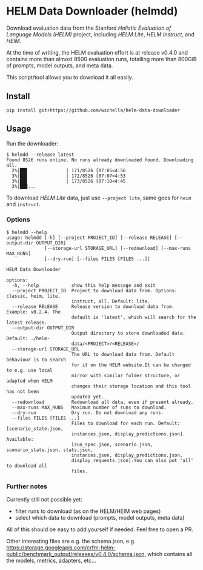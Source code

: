 # HELM Data Downloader (helmdd)

Download evaluation data from the Stanford _Holistic Evaluation of Language Models (HELM)_ project, including _HELM Lite_, _HELM Instruct_, and _HEIM_.

At the time of writing, the HELM evaluation effort is at release v0.4.0 and contains more than almost 8500 evaluation runs, totalling more than 800GiB of prompts, model outputs, and meta data.

This script/tool allows you to download it all easily.

## Install

```shell
pip install git+https://github.com/wschella/helm-data-downloader
```

## Usage

Run the downloader:

```shell
$ helmdd --release latest
Found 8526 runs online. No runs already downloaded found. Downloading all.
  2%|██▋              | 171/8526 [07:05<4:56
  3%|██▋              | 172/8526 [07:07<4:53
  3%|██▋              | 173/8526 [07:10<4:45
  3%|██▊...
```

To download _HELM Lite_ data, just use `--project lite`, same goes for `heim` and `instruct`.

### Options

```shell
$ helmdd --help
usage: helmdd [-h] [--project PROJECT_ID] [--release RELEASE] [--output-dir OUTPUT_DIR]
              [--storage-url STORAGE_URL] [--redownload] [--max-runs MAX_RUNS]
              [--dry-run] [--files FILES [FILES ...]]

HELM Data Downloader

options:
  -h, --help            show this help message and exit
  --project PROJECT_ID  Project to download data from. Options: classic, heim, lite,
                        instruct, all. Default: lite.
  --release RELEASE     Release version to download data from. Example: v0.2.4. The
                        default is 'latest', which will search for the latest release.
  --output-dir OUTPUT_DIR
                        Output directory to store downloaded data. Default: ./helm-
                        data/<PROJECT>/<RELEASE>/
  --storage-url STORAGE_URL
                        The URL to download data from. Default behaviour is to search
                        for it on the HELM website.It can be changed to e.g. use local
                        mirror with similar folder structure, or adapted when HELM
                        changes their storage location and this tool has not been
                        updated yet.
  --redownload          Redownload all data, even if present already.
  --max-runs MAX_RUNS   Maximum number of runs to download.
  --dry-run             Dry run. Do not download any runs.
  --files FILES [FILES ...]
                        Files to download for each run. Default: [scenario_state.json,
                        instances.json, display_predictions.json]. Available:
                        [run_spec.json, scenario.json, scenario_state.json, stats.json,
                        instances.json, display_predictions.json,
                        display_requests.json].You can also put 'all' to download all
                        files.
```

### Further notes

Currently still not possible yet:

- filter runs to download (as on the HELM/HEIM web pages)
- select which data to download (prompts, model outputs, meta data)

All of this should be easy to add yourself if needed. Feel free to open a PR.

Other interesting files are e.g. the schema.json, e.g. <https://storage.googleapis.com/crfm-helm-public/benchmark_output/releases/v0.4.0/schema.json>, which contains all the models, metrics, adapters, etc...
